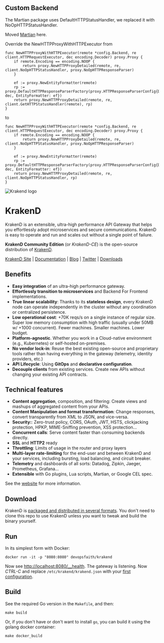## Custom Backend 
The Martian package uses DefaultHTTPStatusHandler, we replaced it with NoOpHTTPStatusHandler.

Moved [Martian](https://github.com/devopsfaith/krakend-martian) here.

Override the NewHTTPProxyWithHTTPExecutor from
```
func NewHTTPProxyWithHTTPExecutor(remote *config.Backend, re client.HTTPRequestExecutor, dec encoding.Decoder) proxy.Proxy {
	if remote.Encoding == encoding.NOOP {
		return proxy.NewHTTPProxyDetailed(remote, re, client.NoOpHTTPStatusHandler, proxy.NoOpHTTPResponseParser)
	}

	ef := proxy.NewEntityFormatter(remote)
	rp := proxy.DefaultHTTPResponseParserFactory(proxy.HTTPResponseParserConfig{Decoder: dec, EntityFormatter: ef})
	return proxy.NewHTTPProxyDetailed(remote, re, client.GetHTTPStatusHandler(remote), rp)
}
```
to
```
func NewHTTPProxyWithHTTPExecutor(remote *config.Backend, re client.HTTPRequestExecutor, dec encoding.Decoder) proxy.Proxy {
	if remote.Encoding == encoding.NOOP {
		return proxy.NewHTTPProxyDetailed(remote, re, client.NoOpHTTPStatusHandler, proxy.NoOpHTTPResponseParser)
	}

	ef := proxy.NewEntityFormatter(remote)
	rp := proxy.DefaultHTTPResponseParserFactory(proxy.HTTPResponseParserConfig{Decoder: dec, EntityFormatter: ef})
	return proxy.NewHTTPProxyDetailed(remote, re, client.NoOpHTTPStatusHandler, rp)
}
```
![Krakend logo](https://raw.githubusercontent.com/devopsfaith/krakend.io/master/images/logo.png)

# KrakenD
KrakenD is an extensible, ultra-high performance API Gateway that helps you effortlessly adopt microservices and secure communications. KrakenD is easy to operate and run and scales out without a single point of failure.

**KrakenD Community Edition** (or *KrakenD-CE*) is the open-source distribution of [KrakenD](https://www.krakend.io).

[KrakenD Site](https://www.krakend.io/) | [Documentation](https://www.krakend.io/docs/overview/introduction/) | [Blog](https://www.krakend.io/blog/) | [Twitter](https://twitter.com/krakend_io) | [Downloads](https://www.krakend.io/download/)

## Benefits

- **Easy integration** of an ultra-high performance gateway.
- **Effortlessly transition to microservices** and Backend For Frontend implementations.
- **True linear scalability**: Thanks to its **stateless design**, every KrakenD node can operate independently in the cluster without any coordination or centralized persistence.
- **Low operational cost**: +70K reqs/s on a single instance of regular size. Super low memory consumption with high traffic (usually under 50MB w/ +1000 concurrent). Fewer machines. Smaller machines. Lower budget.
- **Platform-agnostic**. Whether you work in a Cloud-native environment (e.g., Kubernetes) or self-hosted on-premises.
- **No vendor lock-in**: Reuse the best existing open-source and proprietary tools rather than having everything in the gateway (telemetry, identity providers, etc.)
- **API Lifecycle**: Using **GitOps** and **declarative configuration**.
- **Decouple clients** from existing services. Create new APIs without changing your existing API contracts.

## Technical features

- **Content aggregation**, composition, and filtering: Create views and mashups of aggregated content from your APIs.
- **Content Manipulation and format transformation**: Change responses, convert transparently from XML to JSON, and vice-versa.
- **Security:**: Zero-trust policy, CORS, OAuth, JWT, HSTS, clickjacking protection, HPKP, MIME-Sniffing prevention, XSS protection...
- **Concurrent calls**: Serve content faster than consuming backends directly.
- **SSL** and  **HTTP2** ready
- **Throttling**: Limits of usage in the router and proxy layers
- **Multi-layer rate-limiting** for the end-user and between KrakenD and your services, including bursting, load balancing, and circuit breaker.
- **Telemetry** and dashboards of all sorts: Datadog, Zipkin, Jaeger, Prometheus, Grafana...
- **Extensible** with Go plugins, Lua scripts, Martian, or Google CEL spec.

See the [website](https://www.krakend.io) for more information.

## Download
KrakenD is [packaged and distributed in several formats](https://www.krakend.io/download/). You don't need to clone this repo to use KrakenD unless you want to tweak and build the binary yourself.

## Run
In its simplest form with Docker:

    docker run -it -p "8080:8080" devopsfaith/krakend

Now see [http://localhost:8080/__health](http://localhost:8080/__health). The gateway is listening. Now *CTRL-C* and replace  `/etc/krakend/krakend.json` with your [first configuration](https://designer.krakend.io).

## Build
See the required Go version in the `Makefile`, and then:
```
make build
```

Or, if you don't have or don't want to install `go`, you can build it using the golang docker container:

```
make docker_build
```
